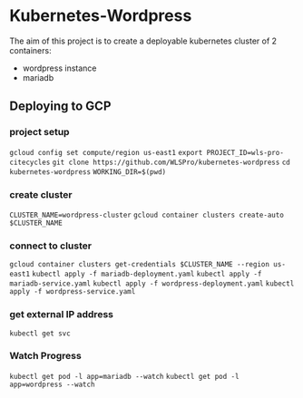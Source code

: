 # Kubernetes-Wordpress
The aim of this project is to create a deployable kubernetes cluster of 2 containers: 
- wordpress instance
- mariadb 

## Deploying to GCP
### project setup
`gcloud config set compute/region us-east1`
`export PROJECT_ID=wls-pro-citecycles`
`git clone https://github.com/WLSPro/kubernetes-wordpress`
`cd kubernetes-wordpress`
`WORKING_DIR=$(pwd)`

### create cluster
`CLUSTER_NAME=wordpress-cluster`
`gcloud container clusters create-auto $CLUSTER_NAME`

### connect to cluster
`gcloud container clusters get-credentials $CLUSTER_NAME --region us-east1`
`kubectl apply -f mariadb-deployment.yaml`
`kubectl apply -f mariadb-service.yaml`
`kubectl apply -f wordpress-deployment.yaml`
`kubectl apply -f wordpress-service.yaml`

### get external IP address
`kubectl get svc`

### Watch Progress 
`kubectl get pod -l app=mariadb --watch`
`kubectl get pod -l app=wordpress --watch`
